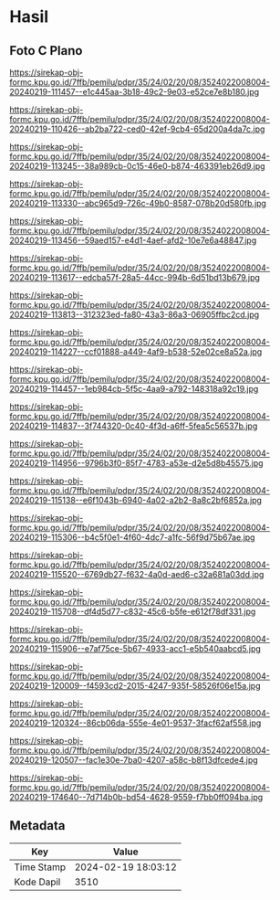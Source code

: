 # Hasil

## Foto C Plano

https://sirekap-obj-formc.kpu.go.id/7ffb/pemilu/pdpr/35/24/02/20/08/3524022008004-20240219-111457--e1c445aa-3b18-49c2-9e03-e52ce7e8b180.jpg

https://sirekap-obj-formc.kpu.go.id/7ffb/pemilu/pdpr/35/24/02/20/08/3524022008004-20240219-110426--ab2ba722-ced0-42ef-9cb4-65d200a4da7c.jpg

https://sirekap-obj-formc.kpu.go.id/7ffb/pemilu/pdpr/35/24/02/20/08/3524022008004-20240219-113245--38a989cb-0c15-46e0-b874-463391eb26d9.jpg

https://sirekap-obj-formc.kpu.go.id/7ffb/pemilu/pdpr/35/24/02/20/08/3524022008004-20240219-113330--abc965d9-726c-49b0-8587-078b20d580fb.jpg

https://sirekap-obj-formc.kpu.go.id/7ffb/pemilu/pdpr/35/24/02/20/08/3524022008004-20240219-113456--59aed157-e4d1-4aef-afd2-10e7e6a48847.jpg

https://sirekap-obj-formc.kpu.go.id/7ffb/pemilu/pdpr/35/24/02/20/08/3524022008004-20240219-113617--edcba57f-28a5-44cc-994b-6d51bd13b679.jpg

https://sirekap-obj-formc.kpu.go.id/7ffb/pemilu/pdpr/35/24/02/20/08/3524022008004-20240219-113813--312323ed-fa80-43a3-86a3-06905ffbc2cd.jpg

https://sirekap-obj-formc.kpu.go.id/7ffb/pemilu/pdpr/35/24/02/20/08/3524022008004-20240219-114227--ccf01888-a449-4af9-b538-52e02ce8a52a.jpg

https://sirekap-obj-formc.kpu.go.id/7ffb/pemilu/pdpr/35/24/02/20/08/3524022008004-20240219-114457--1eb984cb-5f5c-4aa9-a792-148318a92c19.jpg

https://sirekap-obj-formc.kpu.go.id/7ffb/pemilu/pdpr/35/24/02/20/08/3524022008004-20240219-114837--3f744320-0c40-4f3d-a6ff-5fea5c56537b.jpg

https://sirekap-obj-formc.kpu.go.id/7ffb/pemilu/pdpr/35/24/02/20/08/3524022008004-20240219-114956--9796b3f0-85f7-4783-a53e-d2e5d8b45575.jpg

https://sirekap-obj-formc.kpu.go.id/7ffb/pemilu/pdpr/35/24/02/20/08/3524022008004-20240219-115138--e6f1043b-6940-4a02-a2b2-8a8c2bf6852a.jpg

https://sirekap-obj-formc.kpu.go.id/7ffb/pemilu/pdpr/35/24/02/20/08/3524022008004-20240219-115306--b4c5f0e1-4f60-4dc7-a1fc-56f9d75b67ae.jpg

https://sirekap-obj-formc.kpu.go.id/7ffb/pemilu/pdpr/35/24/02/20/08/3524022008004-20240219-115520--6769db27-f632-4a0d-aed6-c32a681a03dd.jpg

https://sirekap-obj-formc.kpu.go.id/7ffb/pemilu/pdpr/35/24/02/20/08/3524022008004-20240219-115708--df4d5d77-c832-45c6-b5fe-e612f78df331.jpg

https://sirekap-obj-formc.kpu.go.id/7ffb/pemilu/pdpr/35/24/02/20/08/3524022008004-20240219-115906--e7af75ce-5b67-4933-acc1-e5b540aabcd5.jpg

https://sirekap-obj-formc.kpu.go.id/7ffb/pemilu/pdpr/35/24/02/20/08/3524022008004-20240219-120009--f4593cd2-2015-4247-935f-58526f06e15a.jpg

https://sirekap-obj-formc.kpu.go.id/7ffb/pemilu/pdpr/35/24/02/20/08/3524022008004-20240219-120324--86cb06da-555e-4e01-9537-3facf62af558.jpg

https://sirekap-obj-formc.kpu.go.id/7ffb/pemilu/pdpr/35/24/02/20/08/3524022008004-20240219-120507--fac1e30e-7ba0-4207-a58c-b8f13dfcede4.jpg

https://sirekap-obj-formc.kpu.go.id/7ffb/pemilu/pdpr/35/24/02/20/08/3524022008004-20240219-174640--7d714b0b-bd54-4628-9559-f7bb0ff094ba.jpg


## Metadata

| Key        | Value               |
| ---------- | ------------------- |
| Time Stamp | 2024-02-19 18:03:12 |
| Kode Dapil | 3510                |



